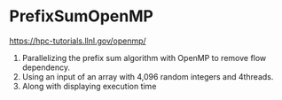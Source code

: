 # PrefixSumOpenMP

https://hpc-tutorials.llnl.gov/openmp/



1. Parallelizing the prefix sum algorithm with OpenMP to remove flow dependency.
2. Using an input of an array with 4,096 random integers and 4threads.
3. Along with displaying execution time

